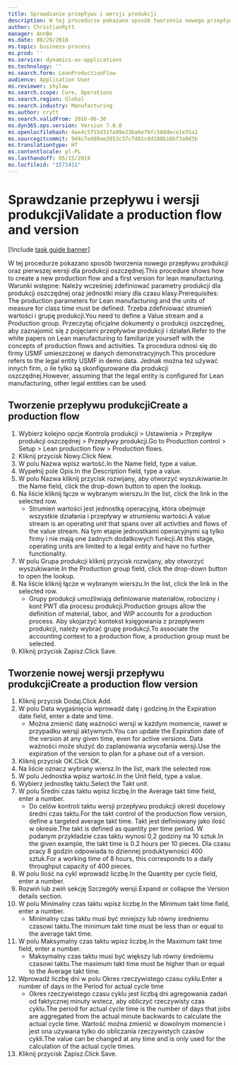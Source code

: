 ```yaml
---
title: Sprawdzanie przepływu i wersji produkcji
description: W tej procedurze pokazano sposób tworzenia nowego przepływu produkcji oraz pierwszej wersji dla produkcji oszczędnej.
author: ChristianRytt
manager: AnnBe
ms.date: 08/29/2018
ms.topic: business-process
ms.prod: ''
ms.service: dynamics-ax-applications
ms.technology: ''
ms.search.form: LeanProductionFlow
audience: Application User
ms.reviewer: shylaw
ms.search.scope: Core, Operations
ms.search.region: Global
ms.search.industry: Manufacturing
ms.author: crytt
ms.search.validFrom: 2016-06-30
ms.dyn365.ops.version: Version 7.0.0
ms.openlocfilehash: 4ae4c5f55d317a99e23ba6e76fc50ddece1e55a1
ms.sourcegitcommit: 9d4c7edd0ae2053c37c7d81cdd180b16bf3a9d3b
ms.translationtype: HT
ms.contentlocale: pl-PL
ms.lasthandoff: 05/15/2019
ms.locfileid: "1571411"
---
```

# <a name="validate-a-production-flow-and-version"></a><span data-ttu-id="882d9-103">Sprawdzanie przepływu i wersji produkcji</span><span class="sxs-lookup"><span data-stu-id="882d9-103">Validate a production flow and version</span></span>

[!include [task guide banner](../../includes/task-guide-banner.md)]

<span data-ttu-id="882d9-104">W tej procedurze pokazano sposób tworzenia nowego przepływu produkcji oraz pierwszej wersji dla produkcji oszczędnej.</span><span class="sxs-lookup"><span data-stu-id="882d9-104">This procedure shows how to create a new production flow and a first version for lean manufacturing.</span></span> <span data-ttu-id="882d9-105">Warunki wstępne: Należy wcześniej zdefiniować parametry produkcji dla produkcji oszczędnej oraz jednostki miary dla czasu klasy.</span><span class="sxs-lookup"><span data-stu-id="882d9-105">Prerequisites: The production parameters for Lean manufacturing and the units of measure for class time must be defined.</span></span> <span data-ttu-id="882d9-106">Trzeba zdefiniować strumień wartości i grupę produkcji.</span><span class="sxs-lookup"><span data-stu-id="882d9-106">You need to define a Value stream and a Production group.</span></span> <span data-ttu-id="882d9-107">Przeczytaj oficjalne dokumenty o produkcji oszczędnej, aby zaznajomić się z pojęciami przepływów produkcji i działań.</span><span class="sxs-lookup"><span data-stu-id="882d9-107">Refer to the white papers on Lean manufacturing to familiarize yourself with the concepts of production flows and activities.</span></span> <span data-ttu-id="882d9-108">Ta procedura odnosi się do firmy USMF umieszczonej w danych demonstracyjnych.</span><span class="sxs-lookup"><span data-stu-id="882d9-108">This procedure refers to the legal entity USMF in demo data.</span></span> <span data-ttu-id="882d9-109">Jednak można też używać innych firm, o ile tylko są skonfigurowane dla produkcji oszczędnej.</span><span class="sxs-lookup"><span data-stu-id="882d9-109">However, assuming that the legal entity is configured for Lean manufacturing, other legal entities can be used.</span></span>


## <a name="create-a-production-flow"></a><span data-ttu-id="882d9-110">Tworzenie przepływu produkcji</span><span class="sxs-lookup"><span data-stu-id="882d9-110">Create a production flow</span></span>
1. <span data-ttu-id="882d9-111">Wybierz kolejno opcje Kontrola produkcji > Ustawienia > Przepływ produkcji oszczędnej > Przepływy produkcji.</span><span class="sxs-lookup"><span data-stu-id="882d9-111">Go to Production control > Setup > Lean production flow > Production flows.</span></span>
2. <span data-ttu-id="882d9-112">Kliknij przycisk Nowy.</span><span class="sxs-lookup"><span data-stu-id="882d9-112">Click New.</span></span>
3. <span data-ttu-id="882d9-113">W polu Nazwa wpisz wartość.</span><span class="sxs-lookup"><span data-stu-id="882d9-113">In the Name field, type a value.</span></span>
4. <span data-ttu-id="882d9-114">Wypełnij pole Opis.</span><span class="sxs-lookup"><span data-stu-id="882d9-114">In the Description field, type a value.</span></span>
5. <span data-ttu-id="882d9-115">W polu Nazwa kliknij przycisk rozwijany, aby otworzyć wyszukiwanie.</span><span class="sxs-lookup"><span data-stu-id="882d9-115">In the Name field, click the drop-down button to open the lookup.</span></span>
6. <span data-ttu-id="882d9-116">Na liście kliknij łącze w wybranym wierszu.</span><span class="sxs-lookup"><span data-stu-id="882d9-116">In the list, click the link in the selected row.</span></span>
    * <span data-ttu-id="882d9-117">Strumień wartości jest jednostką operacyjną, która obejmuje wszystkie działania i przepływy w strumieniu wartości.</span><span class="sxs-lookup"><span data-stu-id="882d9-117">A value stream is an operating unit that spans over all activities and flows of the value stream.</span></span>   <span data-ttu-id="882d9-118">Na tym etapie jednostkami operacyjnymi są tylko firmy i nie mają one żadnych dodatkowych funkcji.</span><span class="sxs-lookup"><span data-stu-id="882d9-118">At this stage, operating units are limited to a legal entity and have no further functionality.</span></span>  
7. <span data-ttu-id="882d9-119">W polu Grupa produkcji kliknij przycisk rozwijany, aby otworzyć wyszukiwanie.</span><span class="sxs-lookup"><span data-stu-id="882d9-119">In the Production group field, click the drop-down button to open the lookup.</span></span>
8. <span data-ttu-id="882d9-120">Na liście kliknij łącze w wybranym wierszu.</span><span class="sxs-lookup"><span data-stu-id="882d9-120">In the list, click the link in the selected row.</span></span>
    * <span data-ttu-id="882d9-121">Grupy produkcji umożliwiają definiowanie materiałów, robocizny i kont PWT dla procesu produkcji.</span><span class="sxs-lookup"><span data-stu-id="882d9-121">Production groups allow the definition of material, labor, and WIP accounts for a production process.</span></span> <span data-ttu-id="882d9-122">Aby skojarzyć kontekst księgowania z przepływem produkcji, należy wybrać grupę produkcji.</span><span class="sxs-lookup"><span data-stu-id="882d9-122">To associate the accounting context to a production flow, a production group must be selected.</span></span>  
9. <span data-ttu-id="882d9-123">Kliknij przycisk Zapisz.</span><span class="sxs-lookup"><span data-stu-id="882d9-123">Click Save.</span></span>

## <a name="create-a-production-flow-version"></a><span data-ttu-id="882d9-124">Tworzenie nowej wersji przepływu produkcji</span><span class="sxs-lookup"><span data-stu-id="882d9-124">Create a production flow version</span></span>
1. <span data-ttu-id="882d9-125">Kliknij przycisk Dodaj.</span><span class="sxs-lookup"><span data-stu-id="882d9-125">Click Add.</span></span>
2. <span data-ttu-id="882d9-126">W polu Data wygaśnięcia wprowadź datę i godzinę.</span><span class="sxs-lookup"><span data-stu-id="882d9-126">In the Expiration date field, enter a date and time.</span></span>
    * <span data-ttu-id="882d9-127">Można zmienić datę ważności wersji w każdym momencie, nawet w przypadku wersji aktywnych.</span><span class="sxs-lookup"><span data-stu-id="882d9-127">You can update the Expiration date of the version at any given time, even for active versions.</span></span> <span data-ttu-id="882d9-128">Data ważności może służyć do zaplanowania wycofania wersji.</span><span class="sxs-lookup"><span data-stu-id="882d9-128">Use the expiration of the version to plan for a phase out of a version.</span></span>  
3. <span data-ttu-id="882d9-129">Kliknij przycisk OK.</span><span class="sxs-lookup"><span data-stu-id="882d9-129">Click OK.</span></span>
4. <span data-ttu-id="882d9-130">Na liście oznacz wybrany wiersz.</span><span class="sxs-lookup"><span data-stu-id="882d9-130">In the list, mark the selected row.</span></span>
5. <span data-ttu-id="882d9-131">W polu Jednostka wpisz wartość.</span><span class="sxs-lookup"><span data-stu-id="882d9-131">In the Unit field, type a value.</span></span>
6. <span data-ttu-id="882d9-132">Wybierz jednostkę taktu.</span><span class="sxs-lookup"><span data-stu-id="882d9-132">Select the Takt unit.</span></span>
7. <span data-ttu-id="882d9-133">W polu Średni czas taktu wpisz liczbę.</span><span class="sxs-lookup"><span data-stu-id="882d9-133">In the Average takt time field, enter a number.</span></span>
    * <span data-ttu-id="882d9-134">Do celów kontroli taktu wersji przepływu produkcji określ docelowy średni czas taktu.</span><span class="sxs-lookup"><span data-stu-id="882d9-134">For the takt control of the production flow version, define a targeted average takt time.</span></span>   <span data-ttu-id="882d9-135">Takt jest definiowany jako ilość w okresie.</span><span class="sxs-lookup"><span data-stu-id="882d9-135">The takt is defined as quantity  per time period.</span></span>  <span data-ttu-id="882d9-136">W podanym przykładzie czas taktu wynosi 0,2 godziny na 10 sztuk.</span><span class="sxs-lookup"><span data-stu-id="882d9-136">In the given example, the takt time is 0.2 hours per 10 pieces.</span></span> <span data-ttu-id="882d9-137">Dla czasu pracy 8 godzin odpowiada to dziennej produktywności 400 sztuk.</span><span class="sxs-lookup"><span data-stu-id="882d9-137">For a working time of 8 hours, this corresponds to a daily throughput capacity of 400 pieces.</span></span>  
8. <span data-ttu-id="882d9-138">W polu Ilość na cykl wprowadź liczbę.</span><span class="sxs-lookup"><span data-stu-id="882d9-138">In the Quantity per cycle field, enter a number.</span></span>
9. <span data-ttu-id="882d9-139">Rozwiń lub zwiń sekcję Szczegóły wersji.</span><span class="sxs-lookup"><span data-stu-id="882d9-139">Expand or collapse the Version details section.</span></span>
10. <span data-ttu-id="882d9-140">W polu Minimalny czas taktu wpisz liczbę.</span><span class="sxs-lookup"><span data-stu-id="882d9-140">In the Minimum takt time field, enter a number.</span></span>
    * <span data-ttu-id="882d9-141">Minimalny czas taktu musi być mniejszy lub równy średniemu czasowi taktu.</span><span class="sxs-lookup"><span data-stu-id="882d9-141">The minimum takt time must be less than or equal to the average takt time.</span></span>  
11. <span data-ttu-id="882d9-142">W polu Maksymalny czas taktu wpisz liczbę.</span><span class="sxs-lookup"><span data-stu-id="882d9-142">In the Maximum takt time field, enter a number.</span></span>
    * <span data-ttu-id="882d9-143">Maksymalny czas taktu musi być większy lub równy średniemu czasowi taktu.</span><span class="sxs-lookup"><span data-stu-id="882d9-143">The maximum takt time must be higher than or equal to the Average takt time.</span></span>  
12. <span data-ttu-id="882d9-144">Wprowadź liczbę dni w polu Okres rzeczywistego czasu cyklu.</span><span class="sxs-lookup"><span data-stu-id="882d9-144">Enter a number of days in the Period for actual cycle time</span></span>
    * <span data-ttu-id="882d9-145">Okres rzeczywistego czasu cyklu jest liczbą dni agregowania zadań od faktycznej minuty wstecz, aby obliczyć rzeczywisty czas cyklu.</span><span class="sxs-lookup"><span data-stu-id="882d9-145">The period for actual cycle time is the number of days that jobs are aggregated from the actual minute backwards to calculate the actual cycle time.</span></span> <span data-ttu-id="882d9-146">Wartość można zmienić w dowolnym momencie i jest ona używana tylko do obliczania rzeczywistych czasów cykli.</span><span class="sxs-lookup"><span data-stu-id="882d9-146">The value can be changed at any time and is only used for the calculation of the actual cycle times.</span></span>  
13. <span data-ttu-id="882d9-147">Kliknij przycisk Zapisz.</span><span class="sxs-lookup"><span data-stu-id="882d9-147">Click Save.</span></span>

